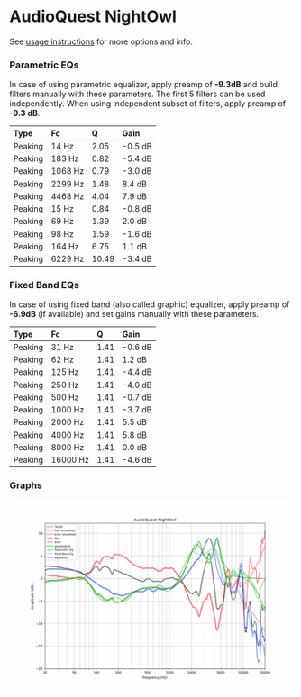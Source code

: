 # AudioQuest NightOwl
See [usage instructions](https://github.com/jaakkopasanen/AutoEq#usage) for more options and info.

### Parametric EQs
In case of using parametric equalizer, apply preamp of **-9.3dB** and build filters manually
with these parameters. The first 5 filters can be used independently.
When using independent subset of filters, apply preamp of **-9.3 dB**.

| Type    | Fc      |     Q | Gain    |
|:--------|:--------|:------|:--------|
| Peaking | 14 Hz   |  2.05 | -0.5 dB |
| Peaking | 183 Hz  |  0.82 | -5.4 dB |
| Peaking | 1068 Hz |  0.79 | -3.0 dB |
| Peaking | 2299 Hz |  1.48 | 8.4 dB  |
| Peaking | 4468 Hz |  4.04 | 7.9 dB  |
| Peaking | 15 Hz   |  0.84 | -0.8 dB |
| Peaking | 69 Hz   |  1.39 | 2.0 dB  |
| Peaking | 98 Hz   |  1.59 | -1.6 dB |
| Peaking | 164 Hz  |  6.75 | 1.1 dB  |
| Peaking | 6229 Hz | 10.49 | -3.4 dB |

### Fixed Band EQs
In case of using fixed band (also called graphic) equalizer, apply preamp of **-6.9dB**
(if available) and set gains manually with these parameters.

| Type    | Fc       |    Q | Gain    |
|:--------|:---------|:-----|:--------|
| Peaking | 31 Hz    | 1.41 | -0.6 dB |
| Peaking | 62 Hz    | 1.41 | 1.2 dB  |
| Peaking | 125 Hz   | 1.41 | -4.4 dB |
| Peaking | 250 Hz   | 1.41 | -4.0 dB |
| Peaking | 500 Hz   | 1.41 | -0.7 dB |
| Peaking | 1000 Hz  | 1.41 | -3.7 dB |
| Peaking | 2000 Hz  | 1.41 | 5.5 dB  |
| Peaking | 4000 Hz  | 1.41 | 5.8 dB  |
| Peaking | 8000 Hz  | 1.41 | 0.0 dB  |
| Peaking | 16000 Hz | 1.41 | -4.6 dB |

### Graphs
![](./AudioQuest%20NightOwl.png)